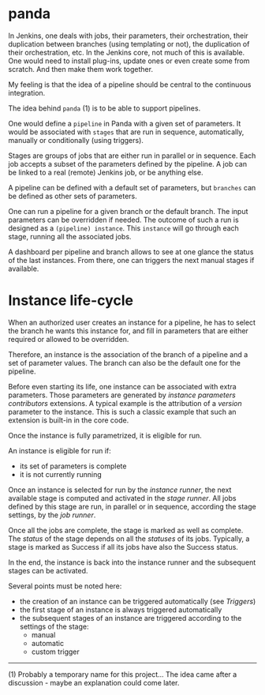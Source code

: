 panda
=====

In Jenkins, one deals with jobs, their parameters, their orchestration, their duplication between branches (using templating or not), the duplication of their orchestration, etc. In the Jenkins core, not much of this is available. One would need to install plug-ins, update ones or even create some from scratch. And then make them work together.

My feeling is that the idea of a pipeline should be central to the continuous integration.

The idea behind `panda` (1) is to be able to support pipelines.

One would define a `pipeline` in Panda with a given set of parameters. It would be associated with `stages` that are run in sequence, automatically, manually or conditionally (using triggers).

Stages are groups of jobs that are either run in parallel or in sequence. Each job accepts a subset of the parameters defined by the pipeline. A job can be linked to a real (remote) Jenkins job, or be anything else.

A pipeline can be defined with a default set of parameters, but `branches` can be defined as other sets of parameters.

One can run a pipeline for a given branch or the default branch. The input parameters can be overridden if needed. The outcome of such a run is designed as a `(pipeline) instance`. This `instance` will go through each stage, running all the associated jobs.

A dashboard per pipeline and branch allows to see at one glance the status of the last instances. From there, one can triggers the next manual stages if available.

# Instance life-cycle

When an authorized user creates an instance for a pipeline, he has to select the branch he wants this instance for, and fill in parameters that are either required or allowed to be overridden.

Therefore, an instance is the association of the branch of a pipeline and a set of parameter values. The branch can also be the default one for the pipeline.

Before even starting its life, one instance can be associated with extra parameters. Those parameters are generated by _instance parameters contributors_ extensions. A typical example is the attribution of a _version_ parameter to the instance. This is such a classic example that such an extension is built-in in the core code.

Once the instance is fully parametrized, it is eligible for run.

An instance is eligible for run if:
* its set of parameters is complete
* it is not currently running

Once an instance is selected for run by the _instance runner_, the next available stage is computed and activated in the _stage runner_. All jobs defined by this stage are run, in parallel or in sequence, according the stage settings, by the _job runner_.

Once all the jobs are complete, the stage is marked as well as complete. The _status_ of the stage depends on all the _statuses_ of its jobs. Typically, a stage is marked as Success if all its jobs have also the Success status.

In the end, the instance is back into the instance runner and the subsequent stages can be activated.

Several points must be noted here:
* the creation of an instance can be triggered automatically (see _Triggers_)
* the first stage of an instance is always triggered automatically
* the subsequent stages of an instance are triggered according to the settings of the stage:
  * manual
  * automatic
  * custom trigger

---
(1) Probably a temporary name for this project... The idea came after a discussion - maybe an explanation could come later.
